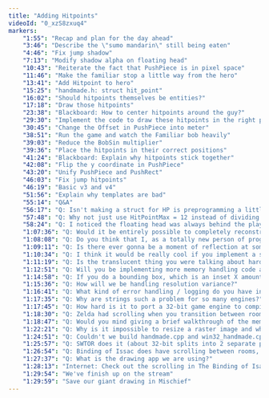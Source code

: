 ```yaml
---
title: "Adding Hitpoints"
videoId: "0_xzS8zxuq4"
markers:
    "1:55": "Recap and plan for the day ahead"
    "3:46": "Describe the \"sumo mandarin\" still being eaten"
    "4:46": "Fix jump shadow"
    "7:13": "Modify shadow alpha on floating head"
    "10:43": "Reiterate the fact that PushPiece is in pixel space"
    "11:46": "Make the familiar stop a little way from the hero"
    "13:41": "Add Hitpoint to hero"
    "15:25": "handmade.h: struct hit_point"
    "16:02": "Should hitpoints themselves be entities?"
    "17:18": "Draw those hitpoints"
    "23:38": "Blackboard: How to center hitpoints around the guy?"
    "29:30": "Implement the code to draw these hitpoints in the right place"
    "30:45": "Change the Offset in PushPiece into meter"
    "38:51": "Run the game and watch the Familiar bob heavily"
    "39:03": "Reduce the BobSin multiplier"
    "39:36": "Place the hitpoints in their correct positions"
    "41:24": "Blackboard: Explain why hitpoints stick together"
    "42:08": "Flip the y coordinate in PushPiece"
    "43:20": "Unify PushPiece and PushRect"
    "46:03": "Fix jump hitpoints"
    "46:19": "Basic v3 and v4"
    "51:56": "Explain why templates are bad"
    "55:14": "Q&A"
    "56:17": "Q: Isn't making a struct for HP is preprogramming a little?"
    "57:48": "Q: Why not just use HitPointMax = 12 instead of dividing into 3 hearts and 4 segments?"
    "58:24": "Q: I noticed the floating head was always behind the player. Are you going to go for a depth buffer approach or draw back-to-front to handle this?"
    "1:07:36": "Q: Would it be entirely possible to completely reconstruct the current code by following every episode of the series without preordering the game?"
    "1:08:08": "Q: Do you think that I, as a totally new person of programming, would be able to follow along with the pace you are working at, doing rapid changes to the code without sometimes telling us why?"
    "1:09:11": "Q: Is there ever gonna be a moment of reflection at some point in the future where you provide a somewhat high level overview of the engine components we have been encountered so far, what they will provide and why we need them?"
    "1:10:34": "Q: I think it would be really cool if you implement a smooth scrolling room-based combination"
    "1:11:19": "Q: Is the translucent thing you were talking about hard to do on 2D UI? Do you write the UI in the same Z-buffer or is it separate?"
    "1:12:51": "Q: Will you be implementing more memory handling code and, if yes, what kind of things?"
    "1:14:58": "Q: If you do a bounding box, which is an inset X amount of meters / tiles from the room edge, you could use the collision of the player with the bounding box to start smooth scrolling to the next room, etc."
    "1:15:36": "Q: How will we be handling resolution variance?"
    "1:16:41": "Q: What kind of error handling / logging do you have in place now, and how will that possibly change?"
    "1:17:35": "Q: Why are strings such a problem for so many engines?"
    "1:17:45": "Q: How hard is it to port a 32-bit game engine to compile a 64-bit output client if the origin game splits executables to surpass the 4-gig cap?"
    "1:18:30": "Q: Zelda had scrolling when you transition between rooms. Are you going to have something similar?"
    "1:18:47": "Q: Would you mind giving a brief walkthrough of the memory management going on right now in the code from the game boot and forward?"
    "1:22:21": "Q: Why is it impossible to resize a raster image and why does everything have to be rasterized for drawing? Why can't textures be vector-based?"
    "1:24:51": "Q: Couldn't we build handmade.cpp and win32_handmade.cpp in separate threads? Is there a way to pipe the error messages in a sane way using the build.bat approach?"
    "1:25:57": "Q: SWTOR does it (about 32-bit splits into 2 separate processes question)"
    "1:26:54": "Q: Binding of Issac does have scrolling between rooms, albeit a very quick transition"
    "1:27:37": "Q: What is the drawing app we are using?"
    "1:28:13": "Internet: Check out the scrolling in The Binding of Isaac"
    "1:29:54": "We've finish up on the stream"
    "1:29:59": "Save our giant drawing in Mischief"
---
```

